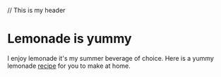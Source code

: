 <html>
<head>
<title>This is a title</title>
</head>
<body>

// This is my header
<h1>Lemonade is yummy</h1>

<p>I enjoy lemonade it's my summer beverage of choice. Here is a yummy lemonade <a href = "http://www.simplyrecipes.com/recipes/perfect_lemonade/">recipe</a> for you to make at home.
</p>

</body>
</html>
